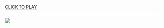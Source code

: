 
<a href="https://premium76.site?title=abc_games_unblocked&ref=13M">CLICK TO PLAY</a></h3>
<hr>

<a href="https://premium76.site?title=abc_games_unblocked&ref=13M"><img src="https://clearcache.store/games.png"></a>


